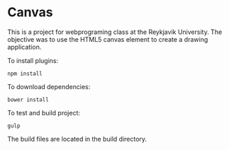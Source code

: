 Canvas
===

This is a project for webprograming class at the Reykjavik University. The objective was to use the HTML5 canvas element to create a drawing application.


To install plugins:

    npm install

To download dependencies:

    bower install

To test and build project:

    gulp

The build files are located in the build directory.
